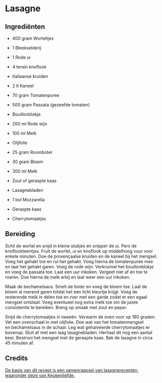 # Lasagne
## Ingrediënten
- 400 gram Worteltjes
- 1 Bleekselderij
- 1 Rode ui
- 4 tenen knoflook
- Italiaanse kruiden
- 2 tl Kaneel
- 70 gram Tomatenpuree
- 500 gram Passata (gezeefde tomaten)
- Bouillonblokje
- 200 ml Rode wijn
- 100 ml Melk
- Olijfolie

- 25 gram Roomboter
- 30 gram Bloem
- 300 ml Melk
- Zout of geraspte kaas

- Lasagnebladen
- 1 bol Mozzarella
- Geraspte kaas
- Cherrytomaatjes 

## Bereiding
Schil de wortel en snijd in kleine stukjes en snipper de ui. Pers de knoflookteentjes. Fruit de wortel, ui en knoflook op middelhoog vuur voor enkele minuten. Doe de provençaalse kruiden en de kaneel bij het mengsel. Voeg het gehakt toe en rul het gehakt. Voeg hierna de tomatenpuree mee en laat het gehakt garen. Voeg de rode wijn. Verkruimel het bouillonblokje en voeg de passata toe. Laat een uur inkoken. Vergeet niet af en toe te roeren. Doe hierna de melk erbij en laat weer een uur inkoken.

Maak de bechamelsaus. Smelt de boter en voeg de bloem toe. Laat de bloem al roerend garen totdat het een licht kleurtje krijgt. Voeg de resterende melk in delen toe en roer met een garde zodat er een egaal mengsel ontstaat. Voeg eventueel nog extra melk toe om de juiste consistentie te bereiken. Breng op smaak met zout en peper.

Snijd de cherrytomaatjes in tweeën. Verwarm de oven voor op 180 graden. Vet een ovenschaal in met olijfolie. Doe wat van het tomatenmengsel en bechamelsaus in de schaal. Leg wat gehalveerde cherrytomaatjes er bovenop. Sluit af met een laag lasagnebladen. Herhaal dit nog een aantal keer. Bestrooi het mengsel met de geraspte kaas. Bak de lasagne in circa 45 minuten af.

## Credits
[De basis van dit recept is een samenraapsel van lasagnerecepten, waaronder deze van Keukenliefde.](https://www.keukenliefde.nl/traditionele-lasagne/)
